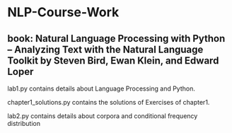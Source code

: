 # NLP-Course-Work
## book: Natural Language Processing with Python – Analyzing Text with the Natural Language Toolkit by Steven Bird, Ewan Klein, and Edward Loper

lab1.py contains details about Language Processing and Python.

chapter1_solutions.py  contains the solutions of Exercises of chapter1. 

lab2.py contains details about corpora and  conditional frequency distribution
